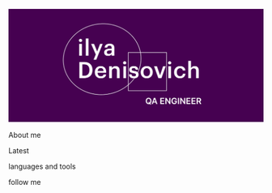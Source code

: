![Header ](https://github.com/IlyaDenisovichh/IlyaDenisovichh/blob/main/assets/Ilia_Denisovich.jpg)

About me

Latest 

 languages and tools

 follow me 




<!--
Here are some ideas to get you started:

- 🔭 I’m currently working on ...
- 🌱 I’m currently learning ...
- 👯 I’m looking to collaborate on ...
- 🤔 I’m looking for help with ...
- 💬 Ask me about ...
- 📫 How to reach me: ...
- 😄 Pronouns: ...
- ⚡ Fun fact: ...
-->
